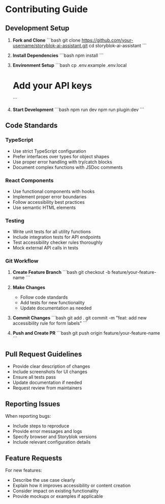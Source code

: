 # Contributing Guide

## Development Setup

1. **Fork and Clone**
   \`\`\`bash
   git clone https://github.com/your-username/storyblok-ai-assistant.git
   cd storyblok-ai-assistant
   \`\`\`

2. **Install Dependencies**
   \`\`\`bash
   npm install
   \`\`\`

3. **Environment Setup**
   \`\`\`bash
   cp .env.example .env.local
   # Add your API keys
   \`\`\`

4. **Start Development**
   \`\`\`bash
   npm run dev
   npm run plugin:dev
   \`\`\`

## Code Standards

### TypeScript
- Use strict TypeScript configuration
- Prefer interfaces over types for object shapes
- Use proper error handling with try/catch blocks
- Document complex functions with JSDoc comments

### React Components
- Use functional components with hooks
- Implement proper error boundaries
- Follow accessibility best practices
- Use semantic HTML elements

### Testing
- Write unit tests for all utility functions
- Include integration tests for API endpoints
- Test accessibility checker rules thoroughly
- Mock external API calls in tests

### Git Workflow

1. **Create Feature Branch**
   \`\`\`bash
   git checkout -b feature/your-feature-name
   \`\`\`

2. **Make Changes**
   - Follow code standards
   - Add tests for new functionality
   - Update documentation as needed

3. **Commit Changes**
   \`\`\`bash
   git add .
   git commit -m "feat: add new accessibility rule for form labels"
   \`\`\`

4. **Push and Create PR**
   \`\`\`bash
   git push origin feature/your-feature-name
   \`\`\`

## Pull Request Guidelines

- Provide clear description of changes
- Include screenshots for UI changes
- Ensure all tests pass
- Update documentation if needed
- Request review from maintainers

## Reporting Issues

When reporting bugs:
- Include steps to reproduce
- Provide error messages and logs
- Specify browser and Storyblok versions
- Include relevant configuration details

## Feature Requests

For new features:
- Describe the use case clearly
- Explain how it improves accessibility or content creation
- Consider impact on existing functionality
- Provide mockups or examples if applicable
